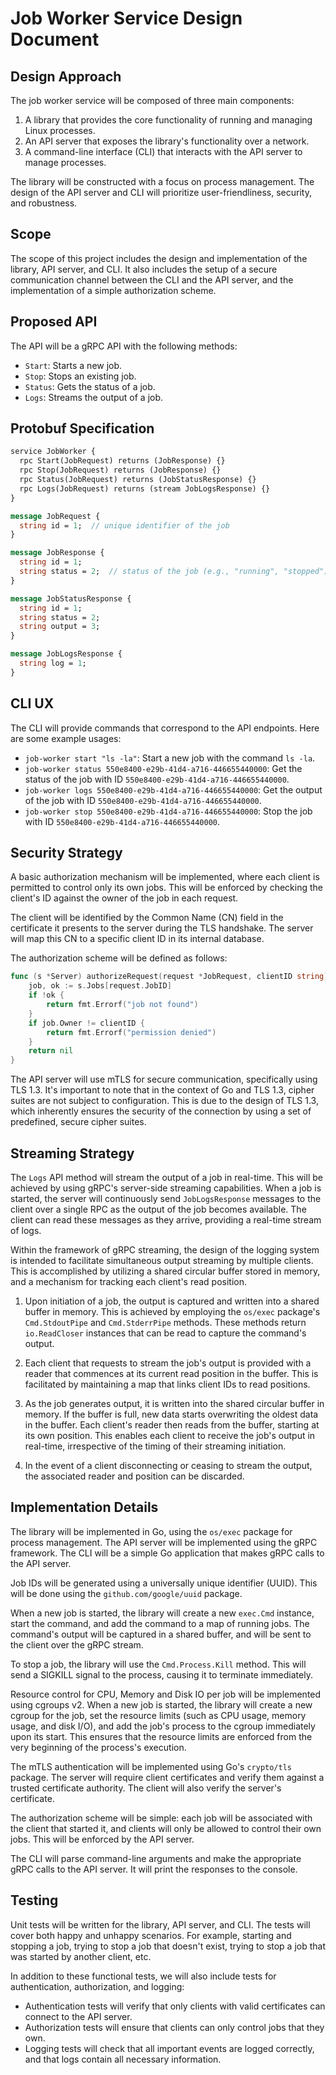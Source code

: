 # Job Worker Service Design Document

## Design Approach

The job worker service will be composed of three main components:

1. A library that provides the core functionality of running and managing Linux processes.
2. An API server that exposes the library's functionality over a network.
3. A command-line interface (CLI) that interacts with the API server to manage processes.

The library will be constructed with a focus on process management. The design of the API server and CLI will prioritize user-friendliness, security, and robustness.

## Scope

The scope of this project includes the design and implementation of the library, API server, and CLI. It also includes the setup of a secure communication channel between the CLI and the API server, and the implementation of a simple authorization scheme.

## Proposed API

The API will be a gRPC API with the following methods:

- `Start`: Starts a new job.
- `Stop`: Stops an existing job.
- `Status`: Gets the status of a job.
- `Logs`: Streams the output of a job.

## Protobuf Specification

```protobuf
service JobWorker {
  rpc Start(JobRequest) returns (JobResponse) {}
  rpc Stop(JobRequest) returns (JobResponse) {}
  rpc Status(JobRequest) returns (JobStatusResponse) {}
  rpc Logs(JobRequest) returns (stream JobLogsResponse) {}
}

message JobRequest {
  string id = 1;  // unique identifier of the job
}

message JobResponse {
  string id = 1;
  string status = 2;  // status of the job (e.g., "running", "stopped")
}

message JobStatusResponse {
  string id = 1;
  string status = 2;
  string output = 3;
}

message JobLogsResponse {
  string log = 1;
}
```

## CLI UX

The CLI will provide commands that correspond to the API endpoints. Here are some example usages:

- `job-worker start "ls -la"`: Start a new job with the command `ls -la`.
- `job-worker status 550e8400-e29b-41d4-a716-446655440000`: Get the status of the job with ID `550e8400-e29b-41d4-a716-446655440000`.
- `job-worker logs 550e8400-e29b-41d4-a716-446655440000`: Get the output of the job with ID `550e8400-e29b-41d4-a716-446655440000`.
- `job-worker stop 550e8400-e29b-41d4-a716-446655440000`: Stop the job with ID `550e8400-e29b-41d4-a716-446655440000`.

## Security Strategy

A basic authorization mechanism will be implemented, where each client is permitted to control only its own jobs. This will be enforced by checking the client's ID against the owner of the job in each request.

The client will be identified by the Common Name (CN) field in the certificate it presents to the server during the TLS handshake. The server will map this CN to a specific client ID in its internal database.

The authorization scheme will be defined as follows:

```go
func (s *Server) authorizeRequest(request *JobRequest, clientID string) error {
    job, ok := s.Jobs[request.JobID]
    if !ok {
        return fmt.Errorf("job not found")
    }
    if job.Owner != clientID {
        return fmt.Errorf("permission denied")
    }
    return nil
}
```

The API server will use mTLS for secure communication, specifically using TLS 1.3. It's important to note that in the context of Go and TLS 1.3, cipher suites are not subject to configuration. This is due to the design of TLS 1.3, which inherently ensures the security of the connection by using a set of predefined, secure cipher suites.

## Streaming Strategy

The `Logs` API method will stream the output of a job in real-time. This will be achieved by using gRPC's server-side streaming capabilities. When a job is started, the server will continuously send `JobLogsResponse` messages to the client over a single RPC as the output of the job becomes available. The client can read these messages as they arrive, providing a real-time stream of logs.

Within the framework of gRPC streaming, the design of the logging system is intended to facilitate simultaneous output streaming by multiple clients. This is accomplished by utilizing a shared circular buffer stored in memory, and a mechanism for tracking each client's read position.

1. Upon initiation of a job, the output is captured and written into a shared buffer in memory. This is achieved by employing the `os/exec` package's `Cmd.StdoutPipe` and `Cmd.StderrPipe` methods. These methods return `io.ReadCloser` instances that can be read to capture the command's output.

2. Each client that requests to stream the job's output is provided with a reader that commences at its current read position in the buffer. This is facilitated by maintaining a map that links client IDs to read positions.

3. As the job generates output, it is written into the shared circular buffer in memory. If the buffer is full, new data starts overwriting the oldest data in the buffer. Each client's reader then reads from the buffer, starting at its own position. This enables each client to receive the job's output in real-time, irrespective of the timing of their streaming initiation.

4. In the event of a client disconnecting or ceasing to stream the output, the associated reader and position can be discarded.

## Implementation Details

The library will be implemented in Go, using the `os/exec` package for process management. The API server will be implemented using the gRPC framework. The CLI will be a simple Go application that makes gRPC calls to the API server.

Job IDs will be generated using a universally unique identifier (UUID). This will be done using the `github.com/google/uuid` package.

When a new job is started, the library will create a new `exec.Cmd` instance, start the command, and add the command to a map of running jobs. The command's output will be captured in a shared buffer, and will be sent to the client over the gRPC stream.

To stop a job, the library will use the `Cmd.Process.Kill` method. This will send a SIGKILL signal to the process, causing it to terminate immediately.

Resource control for CPU, Memory and Disk IO per job will be implemented using cgroups v2. When a new job is started, the library will create a new cgroup for the job, set the resource limits (such as CPU usage, memory usage, and disk I/O), and add the job's process to the cgroup immediately upon its start. This ensures that the resource limits are enforced from the very beginning of the process's execution.

The mTLS authentication will be implemented using Go's `crypto/tls` package. The server will require client certificates and verify them against a trusted certificate authority. The client will also verify the server's certificate.

The authorization scheme will be simple: each job will be associated with the client that started it, and clients will only be allowed to control their own jobs. This will be enforced by the API server.

The CLI will parse command-line arguments and make the appropriate gRPC calls to the API server. It will print the responses to the console.

## Testing

Unit tests will be written for the library, API server, and CLI. The tests will cover both happy and unhappy scenarios. For example, starting and stopping a job, trying to stop a job that doesn't exist, trying to stop a job that was started by another client, etc.

In addition to these functional tests, we will also include tests for authentication, authorization, and logging:

- Authentication tests will verify that only clients with valid certificates can connect to the API server.
- Authorization tests will ensure that clients can only control jobs that they own.
- Logging tests will check that all important events are logged correctly, and that logs contain all necessary information.
